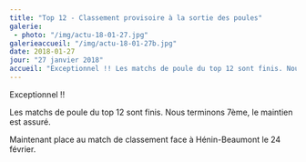 ```yaml
---
title: "Top 12 - Classement provisoire à la sortie des poules"
galerie:
 - photo: "/img/actu-18-01-27.jpg"
galerieaccueil: "/img/actu-18-01-27b.jpg"
date: 2018-01-27
jour: "27 janvier 2018"
accueil: "Exceptionnel !! Les matchs de poule du top 12 sont finis. Nous terminons 7ème, le maintient est assuré. Maintenant place au match de classement"
---
```


Exceptionnel !!   

Les matchs de poule du top 12 sont finis. Nous terminons 7ème, le maintien est assuré.  

Maintenant place au match de classement face à Hénin-Beaumont le 24 février.

